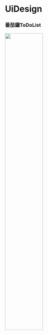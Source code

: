 # UiDesign
### 番茄鐘ToDoList
<img src="https://tw-blackbear.github.io/UiDesign/UiDesign/TOMO-番茄鐘2.jpg" width="50%">
